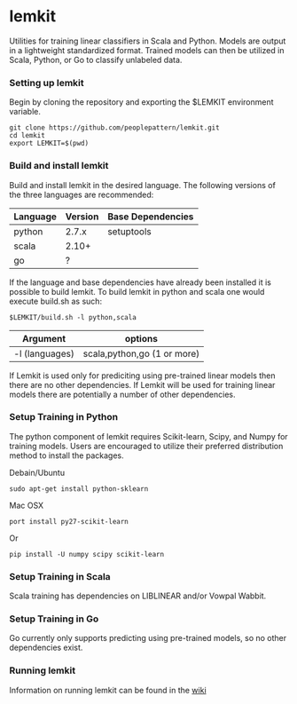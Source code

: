lemkit
======

Utilities for training linear classifiers in Scala and Python. Models are output in a lightweight standardized format. Trained models can then be utilized in Scala, Python, or Go to classify unlabeled data.

### Setting up lemkit

Begin by cloning the repository and exporting the $LEMKIT environment variable.

    git clone https://github.com/peoplepattern/lemkit.git
    cd lemkit
    export LEMKIT=$(pwd)

### Build and install lemkit 

Build and install lemkit in the desired language. The following versions of the three languages are recommended:

Language      | Version                   | Base Dependencies |
--------------|---------------------------|-------------------|
python        |2.7.x                      |setuptools         |
scala         |2.10+                      |                   |
go            |?                          |                   |  

If the language and base dependencies have already been installed it is possible to build lemkit. To build lemkit in python and scala one would execute build.sh as such:

    $LEMKIT/build.sh -l python,scala

Argument      | options                   |
--------------|---------------------------|
-l (languages)|scala,python,go (1 or more)|


If Lemkit is used only for prediciting using pre-trained linear models then there are no other dependencies. If Lemkit will be used for training linear models there are potentially a number of other dependencies.

### Setup Training in Python

The python component of lemkit requires Scikit-learn, Scipy, and Numpy for training models. Users are encouraged to utilize their preferred distribution method to install the packages.

Debain/Ubuntu

    sudo apt-get install python-sklearn

Mac OSX

	port install py27-scikit-learn

Or

	pip install -U numpy scipy scikit-learn

### Setup Training in Scala

Scala training has dependencies on LIBLINEAR and/or Vowpal Wabbit.

### Setup Training in Go

 Go currently only supports predicting using pre-trained models, so no other dependencies exist.

### Running lemkit

Information on running lemkit can be found in the [wiki](https://github.com/peoplepattern/lemkit/wiki)

